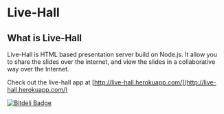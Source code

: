 Live-Hall
=========

What is Live-Hall
-----------------
Live-Hall is HTML based presentation server build on Node.js. It allow you to share the slides over the internet, and view the slides in a collaborative way over the Internet.

Check out the live-hall app at [http://live-hall.herokuapp.com/](http://live-hall.herokuapp.com/)

[![Bitdeli Badge](https://d2weczhvl823v0.cloudfront.net/timnew/live-hall/trend.png)](https://bitdeli.com/free "Bitdeli Badge")

